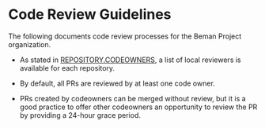 <!--
SPDX-License-Identifier: Apache-2.0 WITH LLVM-exception
-->

# Code Review Guidelines

The following documents code review processes for the Beman Project organization.

* As stated in [REPOSITORY.CODEOWNERS](https://github.com/bemanproject/beman/blob/main/docs/BEMAN_STANDARD.md#repositorycodeowners), a list of local reviewers is available for each repository.

* By default, all PRs are reviewed by at least one code owner.

* PRs created by codeowners can be merged without review, but it is a good practice to offer other codeowners an opportunity to review the PR by providing a 24-hour grace period.
